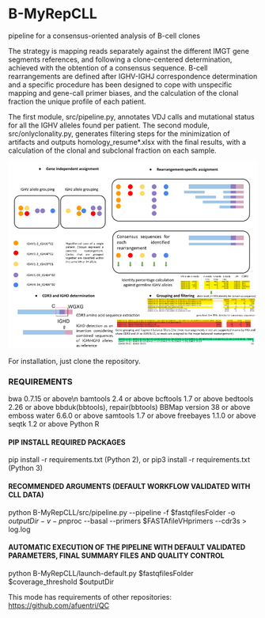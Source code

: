 # B-MyRepCLL
pipeline for a consensus-oriented analysis of B-cell clones

The strategy is mapping reads separately against the different IMGT gene segments references, and following a clone-centered determination, achieved with the obtention of a consensus sequence. B-cell rearrangements are defined after IGHV-IGHJ correspondence determination and a specific procedure has been designed to cope with unspecific mapping and gene-call primer biases, and the calculation of the clonal fraction  the unique profile of each patient. 

The first module, src/pipeline.py, annotates VDJ calls and mutational status for all the IGHV alleles found per patient. The second module, src/onlyclonality.py, generates filtering steps for the minimization of artifacts and outputs homology_resume*.xlsx with the final results, with a calculation of the clonal and subclonal fraction on each sample.

![alt text](pipeline.png)

For installation, just clone the repository.

### REQUIREMENTS
bwa 0.7.15 or above\n
bamtools 2.4 or above
bcftools 1.7 or above
bedtools 2.26 or above
bbduk(bbtools), repair(bbtools) BBMap version 38 or above
emboss water 6.6.0 or above
samtools 1.7 or above
freebayes 1.1.0 or above
seqtk 1.2 or above
Python
R

#### PIP INSTALL REQUIRED PACKAGES
pip install -r requirements.txt (Python 2), or pip3 install -r requirements.txt (Python 3)

#### RECOMMENDED ARGUMENTS (DEFAULT WORKFLOW VALIDATED WITH CLL DATA)
python B-MyRepCLL/src/pipeline.py --pipeline -f $fastqfilesFolder -o $outputDir -v -p$nproc --basal --primers $FASTAfileVHprimers --cdr3s > log.log

#### AUTOMATIC EXECUTION OF THE PIPELINE WITH DEFAULT VALIDATED PARAMETERS, FINAL SUMMARY FILES AND QUALITY CONTROL
python B-MyRepCLL/launch-default.py $fastqfilesFolder $coverage_threshold $outputDir

This mode has requirements of other repositories:
https://github.com/afuentri/QC
